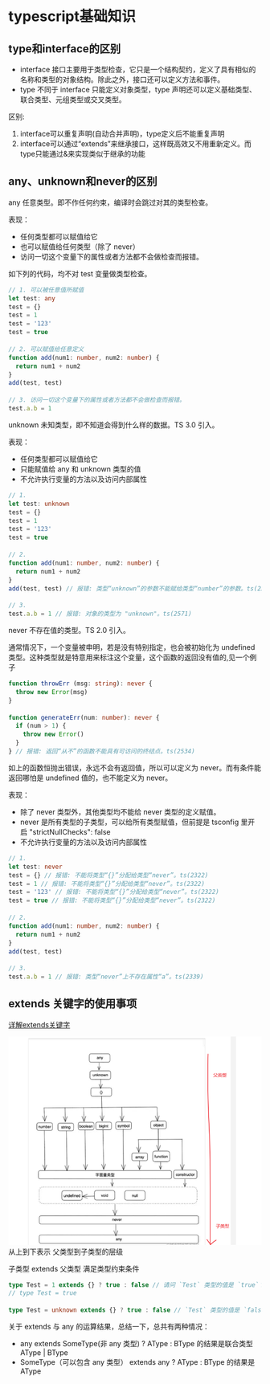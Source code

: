 # typescript基础知识

## type和interface的区别

- interface
  接口主要用于类型检查，它只是一个结构契约，定义了具有相似的名称和类型的对象结构。除此之外，接口还可以定义方法和事件。
- type
  不同于 interface 只能定义对象类型，type 声明还可以定义基础类型、联合类型、元组类型或交叉类型。

区别:

 1. interface可以重复声明(自动合并声明)，type定义后不能重复声明
 2. interface可以通过“extends”来继承接口，这样既高效又不用重新定义。而type只能通过&来实现类似于继承的功能

## any、unknown和never的区别

any
任意类型。即不作任何约束，编译时会跳过对其的类型检查。

表现：

- 任何类型都可以赋值给它
- 也可以赋值给任何类型（除了 never）
- 访问一切这个变量下的属性或者方法都不会做检查而报错。

如下列的代码，均不对 test 变量做类型检查。

```ts
// 1. 可以被任意值所赋值
let test: any
test = {}
test = 1
test = '123'
test = true

// 2. 可以赋值给任意定义
function add(num1: number, num2: number) {
  return num1 + num2
}
add(test, test)

// 3. 访问一切这个变量下的属性或者方法都不会做检查而报错。
test.a.b = 1

```

unknown
未知类型，即不知道会得到什么样的数据。TS 3.0 引入。

表现：

- 任何类型都可以赋值给它
- 只能赋值给 any 和 unknown 类型的值
- 不允许执行变量的方法以及访问内部属性

```ts
// 1.
let test: unknown
test = {}
test = 1
test = '123'
test = true

// 2.
function add(num1: number, num2: number) {
  return num1 + num2
}
add(test, test) // 报错: 类型“unknown”的参数不能赋给类型“number”的参数。ts(2345)

// 3.
test.a.b = 1 // 报错: 对象的类型为 "unknown"。ts(2571)


```

never
不存在值的类型。TS 2.0 引入。

通常情况下，一个变量被申明，若是没有特别指定，也会被初始化为 undefined 类型。这种类型就是特意用来标注这个变量，这个函数的返回没有值的,见一个例子

```ts
function throwErr (msg: string): never {
  throw new Error(msg)
}

function generateErr(num: number): never {
  if (num > 1) {
    throw new Error()
  }
} // 报错: 返回“从不”的函数不能具有可访问的终结点。ts(2534)

```
如上的函数恒抛出错误，永远不会有返回值，所以可以定义为 never。而有条件能返回哪怕是 undefined 值的，也不能定义为 never。

表现：

- 除了 never 类型外，其他类型均不能给 never 类型的定义赋值。
- never 是所有类型的子类型，可以给所有类型赋值，但前提是 tsconfig 里开启 "strictNullChecks": false
- 不允许执行变量的方法以及访问内部属性

```ts
// 1.
let test: never
test = {} // 报错: 不能将类型“{}”分配给类型“never”。ts(2322)
test = 1 // 报错: 不能将类型“{}”分配给类型“never”。ts(2322)
test = '123' // 报错: 不能将类型“{}”分配给类型“never”。ts(2322)
test = true // 报错: 不能将类型“{}”分配给类型“never”。ts(2322)

// 2.
function add(num1: number, num2: number) {
  return num1 + num2
}
add(test, test)

// 3.
test.a.b = 1 // 报错: 类型“never”上不存在属性“a”。ts(2339)


```

## extends 关键字的使用事项

[详解extends关键字](https://www.jb51.net/article/279266.htm#_label3_1_2_3)

![extends 父类型到子类型层级关系](image-1.png)
从上到下表示 父类型到子类型的层级

子类型 extends 父类型 满足类型约束条件
```ts
type Test = 1 extends {} ? true : false // 请问 `Test` 类型的值是 `true`？
// type Test = true

type Test = unknown extends {} ? true : false // `Test` 类型的值是 `false`

```

关于 extends 与 any 的运算结果，总结一下，总共有两种情况：

- any extends SomeType(非 any 类型) ? AType : BType 的结果是联合类型 AType | BType
- SomeType（可以包含 any 类型） extends any ? AType : BType 的结果是 AType